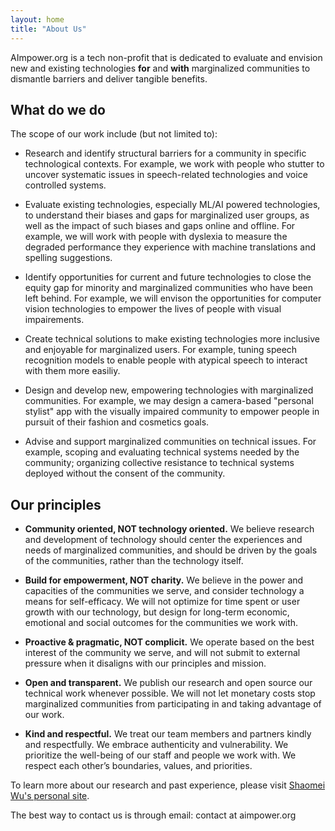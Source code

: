 ```yaml
---
layout: home
title: "About Us"
---
```


AImpower.org is a tech non-profit that is dedicated to evaluate and envision new and existing technologies **for** and **with** marginalized communities to dismantle barriers and deliver tangible benefits. 

## What do we do
 
The scope of our work include (but not limited to):
- Research and identify structural barriers for a community in specific technological contexts. For example, we work with people who stutter to uncover systematic issues in speech-related technologies and voice controlled systems.

- Evaluate existing technologies, especially ML/AI powered technologies, to understand their biases and gaps for marginalized user groups, as well as the impact of such biases and gaps online and offline. For example, we will work with people with dyslexia to measure the degraded performance they experience with machine translations and spelling suggestions.   

- Identify opportunities for current and future technologies to close the equity gap for minority and marginalized communities who have been left behind. For example, we will envison the opportunities for computer vision technologies to empower the lives of people with visual impairements.

- Create technical solutions to make existing technologies more inclusive and enjoyable for marginalized users. For example, tuning speech recognition models to enable people with atypical speech to interact with them more easiliy.

- Design and develop new, empowering technologies with marginalized communities.
For example, we may design a camera-based "personal stylist" app with the visually impaired community to empower people in pursuit of their fashion and cosmetics goals.

- Advise and support marginalized communities on technical issues. For example, scoping and evaluating technical systems needed by the community; organizing collective resistance to technical systems deployed without the consent of the community. 


## Our principles

- **Community oriented, NOT technology oriented.**  We believe research and development of technology should center the experiences and needs of marginalized communities, and should be driven by the goals of the communities, rather than the technology itself. 

- **Build for empowerment, NOT charity.**  We believe in the power and capacities of the communities we serve, and consider technology a means for self-efficacy. We will not optimize for time spent or user growth with our technology, but design for long-term economic, emotional and social outcomes for the communities we work with.

- **Proactive & pragmatic, NOT complicit.**  We operate based on the best interest of the community we serve, and will not submit to external pressure when it disaligns with our principles and mission.

- **Open and transparent.**  We publish our research and open source our technical work whenever possible. We will not let monetary costs stop marginalized communities from participating in and taking advantage of our work.

- **Kind and respectful.** We treat our team members and partners kindly and respectfully. We embrace authenticity and vulnerability. We prioritize the well-being of our staff and people we work with. We respect each other’s boundaries, values, and priorities. 


To learn more about our research and past experience, please visit [Shaomei Wu's personal site](https://shaomei.github.io).

The best way to contact us is through email: contact at aimpower.org

